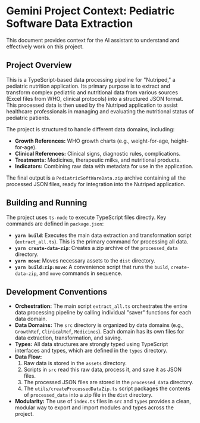 # Gemini Project Context: Pediatric Software Data Extraction

This document provides context for the AI assistant to understand and effectively work on this project.

## Project Overview

This is a TypeScript-based data processing pipeline for "Nutriped," a pediatric nutrition application. Its primary purpose is to extract and transform complex pediatric and nutritional data from various sources (Excel files from WHO, clinical protocols) into a structured JSON format. This processed data is then used by the Nutriped application to assist healthcare professionals in managing and evaluating the nutritional status of pediatric patients.

The project is structured to handle different data domains, including:

*   **Growth References:** WHO growth charts (e.g., weight-for-age, height-for-age).
*   **Clinical References:** Clinical signs, diagnostic rules, complications.
*   **Treatments:** Medicines, therapeutic milks, and nutritional products.
*   **Indicators:** Combining raw data with metadata for use in the application.

The final output is a `PediatricSoftWareData.zip` archive containing all the processed JSON files, ready for integration into the Nutriped application.

## Building and Running

The project uses `ts-node` to execute TypeScript files directly. Key commands are defined in `package.json`:

*   **`yarn build`**: Executes the main data extraction and transformation script (`extract_all.ts`). This is the primary command for processing all data.
*   **`yarn create-data-zip`**: Creates a zip archive of the `processed_data` directory.
*   **`yarn move`**: Moves necessary assets to the `dist` directory.
*   **`yarn build:zip:move`**: A convenience script that runs the `build`, `create-data-zip`, and `move` commands in sequence.

## Development Conventions

*   **Orchestration:** The main script `extract_all.ts` orchestrates the entire data processing pipeline by calling individual "saver" functions for each data domain.
*   **Data Domains:** The `src` directory is organized by data domains (e.g., `GrowthRef`, `ClinicalRef`, `Medicines`). Each domain has its own files for data extraction, transformation, and saving.
*   **Types:** All data structures are strongly typed using TypeScript interfaces and types, which are defined in the `types` directory.
*   **Data Flow:**
    1.  Raw data is stored in the `assets` directory.
    2.  Scripts in `src` read this raw data, process it, and save it as JSON files.
    3.  The processed JSON files are stored in the `processed_data` directory.
    4.  The `utils/createProcessedDataZip.ts` script packages the contents of `processed_data` into a zip file in the `dist` directory.
*   **Modularity:** The use of `index.ts` files in `src` and `types` provides a clean, modular way to export and import modules and types across the project.
